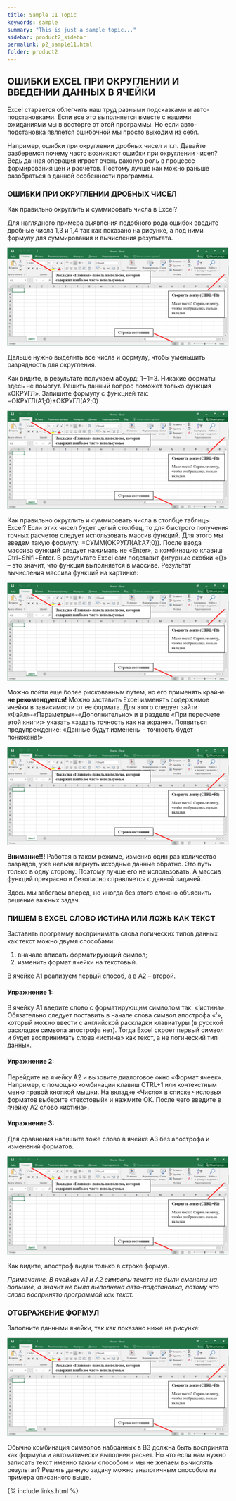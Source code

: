 ```yaml
---
title: Sample 11 Topic
keywords: sample
summary: "This is just a sample topic..."
sidebar: product2_sidebar
permalink: p2_sample11.html
folder: product2
---
```


## ОШИБКИ EXCEL ПРИ ОКРУГЛЕНИИ И ВВЕДЕНИИ ДАННЫХ В ЯЧЕЙКИ

Excel старается облегчить наш труд разными подсказками и авто-подстановками. Если все это выполняется вместе с нашими ожиданиями мы в восторге от этой программы. Но если авто-подстановка является ошибочной мы просто выходим из себя.

Например, ошибки при округлении дробных чисел и т.п. Давайте разберемся почему часто возникают ошибки при округлении чисел? Ведь данная операция играет очень важную роль в процессе формирования цен и расчетов. Поэтому лучше как можно раньше разобраться в данной особенности программы.

### ОШИБКИ ПРИ ОКРУГЛЕНИИ ДРОБНЫХ ЧИСЕЛ

Как правильно округлить и суммировать числа в Excel?

Для наглядного примера выявления подобного рода ошибок введите дробные числа 1,3 и 1,4 так как показано на рисунке, а под ними формулу для суммирования и вычисления результата.

![картинка](/images/img11.png)

Дальше нужно выделить все числа и формулу, чтобы уменьшить разрядность для округления.

Как видите, в результате получаем абсурд: 1+1=3. Никакие форматы здесь не помогут. Решить данный вопрос поможет только функция «ОКРУГЛ». Запишите формулу с функцией так: =ОКРУГЛ(A1;0)+ОКРУГЛ(A2;0)

![картинка](/images/img11.png)

Как правильно округлить и суммировать числа в столбце таблицы Excel? Если этих чисел будет целый столбец, то для быстрого получения точных расчетов следует использовать массив функций. Для этого мы введем такую формулу: =СУММ(ОКРУГЛ(A1:A7;0)). После ввода массива функций следует нажимать не «Enter», а комбинацию клавиш Ctrl+Shifi+Enter. В результате Excel сам подставит фигурные скобки «{}» – это значит, что функция выполняется в массиве. Результат вычисления массива функций на картинке:

![картинка](/images/img11.png)

Можно пойти еще более рискованным путем, но его применять крайне **не рекомендуется!** Можно заставить Excel изменять содержимое ячейки в зависимости от ее формата. Для этого следует зайти «Файл»-«Параметры»-«Дополнительно» и в разделе «При пересчете этой книги:» указать «задать точность как на экране». Появиться предупреждение: «Данные будут изменены - точность будет понижена!»

![картинка](/images/img11.png)

**Внимание!!!** Работая в таком режиме, изменив один раз количество разрядов, уже нельзя вернуть исходные данные обратно. Это путь только в одну сторону. Поэтому лучше его не использовать. А массив функций прекрасно и безопасно справляется с данной задачей.

Здесь мы забегаем вперед, но иногда без этого сложно объяснить решение важных задач.

### ПИШЕМ В EXCEL СЛОВО ИСТИНА ИЛИ ЛОЖЬ КАК ТЕКСТ

Заставить программу воспринимать слова логических типов данных как текст можно двумя способами:

1. вначале вписать форматирующий символ;
2. изменить формат ячейки на текстовый.

В ячейке А1 реализуем первый способ, а в А2 – второй.

#### Упражнение 1: 

В ячейку А1 введите слово с форматирующим символом так: «’истина». Обязательно следует поставить в начале слова символ апострофа «’», который можно ввести с английской раскладки клавиатуры (в русской раскладке символа апострофа нет). Тогда Excel скроет первый символ и будет воспринимать слова «истина» как текст, а не логический тип данных.

#### Упражнение 2: 

Перейдите на ячейку А2 и вызовите диалоговое окно «Формат ячеек». Например, с помощью комбинации клавиш CTRL+1 или контекстным меню правой кнопкой мышки. На вкладке «Число» в списке числовых форматов выберите «текстовый» и нажмите ОК. После чего введите в ячейку А2 слово «истина».

#### Упражнение 3: 

Для сравнения напишите тоже слово в ячейке А3 без апострофа и изменений форматов.

![картинка](/images/img11.png)

Как видите, апостроф виден только в строке формул.

_Примечание. В ячейках А1 и А2 символы текста не были сменены на большие, а значит не была выполнена авто-подстановка, потому что слово воспринято программой как текст._

### ОТОБРАЖЕНИЕ ФОРМУЛ

Заполните данными ячейки, так как показано ниже на рисунке:

![картинка](/images/img11.png)

Обычно комбинация символов набранных в B3 должна быть воспринята как формула и автоматически выполнен расчет. Но что если нам нужно записать текст именно таким способом и мы не желаем вычислять результат? Решить данную задачу можно аналогичным способом из примера описанного выше.

{% include links.html %}
